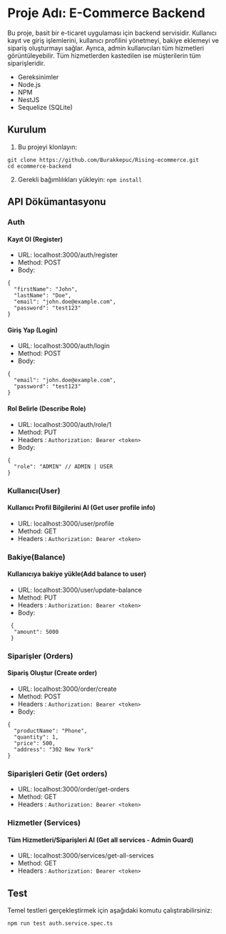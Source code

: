 # Proje Adı: E-Commerce Backend

Bu proje, basit bir e-ticaret uygulaması için backend servisidir. Kullanıcı kayıt ve giriş işlemlerini, kullanıcı profilini yönetmeyi, bakiye eklemeyi ve sipariş oluşturmayı sağlar. Ayrıca, admin kullanıcıları tüm hizmetleri görüntüleyebilir. Tüm hizmetlerden kastedilen ise müşterilerin tüm siparişleridir.

- Gereksinimler
- Node.js
- NPM
- NestJS
- Sequelize (SQLite)

## Kurulum

1. Bu projeyi klonlayın:

`git clone https://github.com/Burakkepuc/Rising-ecommerce.git`  
 `cd ecommerce-backend`

2. Gerekli bağımlılıkları yükleyin:
   `npm install`

## API Dökümantasyonu

### Auth

#### Kayıt Ol (Register)

- URL: localhost:3000/auth/register
- Method: POST
- Body:

```
{
  "firstName": "John",
  "lastName": "Doe",
  "email": "john.doe@example.com",
  "password": "test123"
}
```

#### Giriş Yap (Login)

- URL: localhost:3000/auth/login
- Method: POST
- Body:

```
{
  "email": "john.doe@example.com",
  "password": "test123"
}
```

#### Rol Belirle (Describe Role)

- URL: localhost:3000/auth/role/1
- Method: PUT
- Headers :
  `Authorization: Bearer <token>`
- Body:

```
{
  "role": "ADMIN" // ADMIN | USER
}
```

### Kullanıcı(User)

#### Kullanıcı Profil Bilgilerini Al (Get user profile info)

- URL: localhost:3000/user/profile
- Method: GET
- Headers :
  `Authorization: Bearer <token>`

### Bakiye(Balance)

#### Kullanıcıya bakiye yükle(Add balance to user)

- URL: localhost:3000/user/update-balance
- Method: PUT
- Headers :
  `Authorization: Bearer <token>`
- Body:

```
 {
  "amount": 5000
 }
```

### Siparişler (Orders)

#### Sipariş Oluştur (Create order)

- URL: localhost:3000/order/create
- Method: POST
- Headers :
  `Authorization: Bearer <token>`
- Body:

```
{
  "productName": "Phone",
  "quantity": 1,
  "price": 500,
  "address": "302 New York"
}
```

### Siparişleri Getir (Get orders)

- URL: localhost:3000/order/get-orders
- Method: GET
- Headers :
  `Authorization: Bearer <token>`

### Hizmetler (Services)

#### Tüm Hizmetleri/Siparişleri Al (Get all services - Admin Guard)

- URL: localhost:3000/services/get-all-services
- Method: GET
- Headers :
  `Authorization: Bearer <token>`

## Test

Temel testleri gerçekleştirmek için aşağıdaki komutu çalıştırabilirsiniz:

```
npm run test auth.service.spec.ts
```
